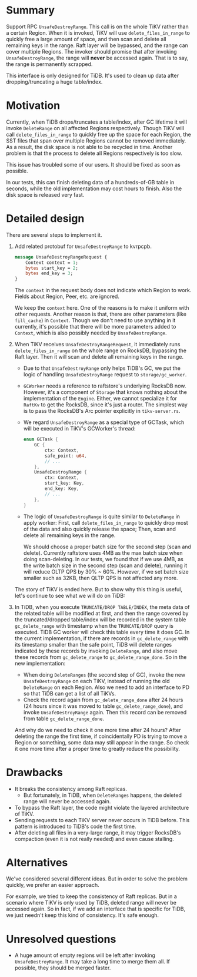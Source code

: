 # Summary

Support RPC `UnsafeDestroyRange`. This call is on the whole TiKV rather than a
certain Region. When it is invoked, TiKV will use `delete_files_in_range` to
quickly free a large amount of space, and then scan and delete all remaining
keys in the range. Raft layer will be bypassed, and the range can cover
multiple Regions. The invoker should promise that after invoking
`UnsafeDestroyRange`, the range will **never** be accessed again. That is to
say, the range is permanently scrapped.

This interface is only designed for TiDB. It's used to clean up data after
dropping/truncating a huge table/index.

# Motivation

Currently, when TiDB drops/truncates a table/index, after GC lifetime it will
invoke `DeleteRange` on all affected Regions respectively. Though TiKV will
call `delete_files_in_range` to quickly free up the space for each Region, the
SST files that span over multiple Regions cannot be removed immediately. As a
result, the disk space is not able to be recycled in time. Another problem is
that the process to delete all Regions respectively is too slow.

This issue has troubled some of our users. It should be fixed as soon as
possible.

In our tests, this can finish deleting data of a hundreds-of-GB table in
seconds, while the old implementation may cost hours to finish. Also the disk
space is released very fast.

# Detailed design

There are several steps to implement it.

1. Add related protobuf for `UnsafeDestroyRange` to kvrpcpb.
    ```protobuf
    message UnsafeDestroyRangeRequest {
        Context context = 1;
        bytes start_key = 2;
        bytes end_key = 3;
    }
    ```
    The `context` in the request body does not indicate which Region to work.
Fields about Region, Peer, etc. are ignored.

    We keep the `context` here. One of the reasons is to make it uniform with
other requests. Another reason is that, there are other parameters (like
`fill_cache`) in `Context`. Though we don't need to use anything in it
currently, it's possible that there will be more parameters added to `Context`,
which is also possibly needed by `UnsafeDestroyRange`.

2. When TiKV receives `UnsafeDestroyRangeRequest`, it immediately runs
`delete_files_in_range` on the whole range on RocksDB, bypassing the Raft
layer. Then it will scan and delete all remaining keys in the range.

    * Due to that `UnsafeDestroyRange` only helps TiDB's GC, we put the logic
of handling `UnsafeDestroyRange` request to `storage/gc_worker`.
    * `GCWorker` needs a reference to raftstore's underlying RocksDB now.
However, it's a component of `Storage` that knows nothing about the
implementation of the `Engine`. Either, we cannot specialize it for `RaftKv` to
get the RocksDB, since it's just a router. The simplest way is to pass the
RocksDB's Arc pointer explicitly in `tikv-server.rs`.
    * We regard `UnsafeDestroyRange` as a special type of GCTask, which will be
executed in TiKV's GCWorker's thread:
        ```rust
        enum GCTask {
            GC {
                ctx: Context,
                safe_point: u64,
                // ...
            },
            UnsafeDestroyRange {
                ctx: Context,
                start_key: Key,
                end_key: Key,
                // ...
            },
        }
        ```
    * The logic of `UnsafeDestroyRange` is quite similar to `DeleteRange` in
apply worker: First, call `delete_files_in_range` to quickly drop most of the
data and also quickly release the space; Then, scan and delete all remaining
keys in the range.

        We should choose a proper batch size for the second step (scan and
delete). Currently raftstore uses 4MB as the max batch size when doing
scan-deleting. In our tests, we found that if we use 4MB, as the write batch
size in the second step (scan and delete), running it will reduce OLTP QPS by
30% ~ 60%. However, if we set batch size smaller such as 32KB, then QLTP QPS is
not affected any more.

    The story of TiKV is ended here. But to show why this thing is useful,
let's continue to see what we will do on TiDB:

3. In TiDB, when you execute `TRUNCATE/DROP TABLE/INDEX`, the meta data of the
related table will be modified at first, and then the range covered by the
truncated/dropped table/index will be recorded in the system table
`gc_delete_range` with timestamp when the `TRUNCATE/DROP` query is executed.
TiDB GC worker will check this table every time it does GC. In the current
implementation, if there are records in `gc_delete_range` with its timestamp
smaller than the safe point, TiDB will delete ranges indicated by these records
by invoking `DeleteRange`, and also move these records from `gc_delete_range`
to `gc_delete_range_done`. So in the new implementation:

    * When doing `DeleteRanges` (the second step of GC), invoke the new
`UnsafeDestroyRange` on each TiKV, instead of running the old `DeleteRange` on
each Region. Also we need to add an interface to PD so that TiDB can get a list
of all TiKVs.
    * Check the record again from `gc_delete_range_done` after 24 hours (24
hours since it was moved to table `gc_delete_range_done`), and invoke
`UnsafeDestroyRange` again. Then this record can be removed from table
`gc_delete_range_done`.

    And why do we need to check it one more time after 24 hours? After deleting
the range the first time, if coincidentally PD is trying to move a Region or
something, some data may still appear in the range. So check it one more time
after a proper time to greatly reduce the possibility.

# Drawbacks

* It breaks the consistency among Raft replicas.
    * But fortunately, in TiDB, when `DeleteRanges` happens, the deleted range
will never be accessed again.
* To bypass the Raft layer, the code might violate the layered architecture of
TiKV.
* Sending requests to each TiKV server never occurs in TiDB before. This
pattern is introduced to TiDB's code the first time.
* After deleting all files in a very-large range, it may trigger RocksDB's
compaction (even it is not really needed) and even cause stalling.

# Alternatives

We've considered several different ideas. But in order to solve the problem
quickly, we prefer an easier approach.

For example, we tried to keep the consistency of Raft replicas. But in a
scenario where TiKV is only used by TiDB, deleted range will never be accessed
again. So in fact, if we add an interface that is specific for TiDB, we just
needn't keep this kind of consistency. It's safe enough.

# Unresolved questions

* A huge amount of empty regions will be left after invoking
`UnsafeDestroyRange`. It may take a long time to merge them all. If possible,
they should be merged faster.

